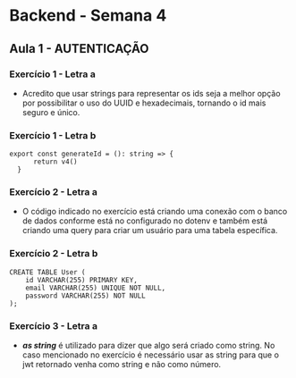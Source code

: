 # Backend - Semana 4

## Aula 1 - AUTENTICAÇÃO

### Exercício 1 - Letra a

- Acredito que usar strings para representar os ids seja a melhor opção por possibilitar o uso do UUID e hexadecimais, tornando o id mais seguro e único.

### Exercício 1 - Letra b

```
export const generateId = (): string => {
      return v4()
  }
```

### Exercício 2 - Letra a

- O código indicado no exercício está criando uma conexão com o banco de dados conforme está no configurado no dotenv e também está criando uma query para criar um usuário para uma tabela específica.

### Exercício 2 - Letra b

```
CREATE TABLE User (
	id VARCHAR(255) PRIMARY KEY,
    email VARCHAR(255) UNIQUE NOT NULL,
    password VARCHAR(255) NOT NULL
);
```

### Exercício 3 - Letra a

- **_as string_** é utilizado para dizer que algo será criado como string. No caso mencionado no exercício é necessário usar as string para que o jwt retornado venha como string e não como número.
